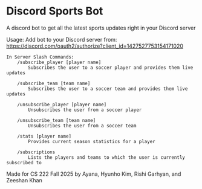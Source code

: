 # Discord Sports Bot

A discord bot to get all the latest sports updates right in your Discord server

Usage:
Add bot to your Discord server from: https://discord.com/oauth2/authorize?client_id=1427527753154171020

    In Server Slash Commands:
        /subscribe_player [player name]
            Subscribes the user to a soccer player and provides them live updates

        /subscribe_team [team name]
            Subscribes the user to a soccer team and provides them live updates

        /unsubscribe_player [player name]
            Unsubscribes the user from a soccer player

        /unsubscribe_team [team name]
            Unsubscribes the user from a soccer team

        /stats [player name]
            Provides current season statistics for a player

        /subscriptions
            Lists the players and teams to which the user is currently subscribed to

Made for CS 222 Fall 2025 by Ayana, Hyunho Kim, Rishi Garhyan, and Zeeshan Khan

